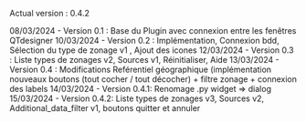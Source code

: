 Actual version : 0.4.2

08/03/2024 - Version 0.1 : Base du Plugin avec connexion entre les fenêtres QTdesigner 
10/03/2024 - Version 0.2 : Implémentation, Connexion bdd, Sélection du type de zonage v1 , Ajout des icones
12/03/2024 - Version 0.3 : Liste types de zonages v2, Sources v1, Réinitialiser, Aide
13/03/2024 - Version 0.4 : Modifications Reférentiel géographique (implémentation nouveaux boutons (tout cocher / tout décocher) + filtre zonage + connexion des labels
14/03/2024 - Version 0.4.1: Renomage .py widget => dialog
15/03/2024 - Version 0.4.2: Liste types de zonages v3, Sources v2, Additional_data_filter v1, boutons quitter et annuler
